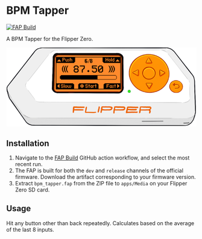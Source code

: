 # BPM Tapper

[![FAP Build](https://github.com/ezod/flipperzero-bpm-tapper/actions/workflows/build.yml/badge.svg)](https://github.com/ezod/flipperzero-bpm-tapper/actions/workflows/build.yml)

A BPM Tapper for the Flipper Zero.

![ui](ui.png)

## Installation

1. Navigate to the [FAP Build](https://github.com/ezod/flipperzero-bpm-tapper/actions/workflows/build.yml)
   GitHub action workflow, and select the most recent run.
2. The FAP is built for both the `dev` and `release` channels of the official
   firmware. Download the artifact corresponding to your firmware version.
3. Extract `bpm_tapper.fap` from the ZIP file to `apps/Media` on your Flipper
   Zero SD card.

## Usage

Hit any button other than back repeatedly. Calculates based on the average of the last 8 inputs.
